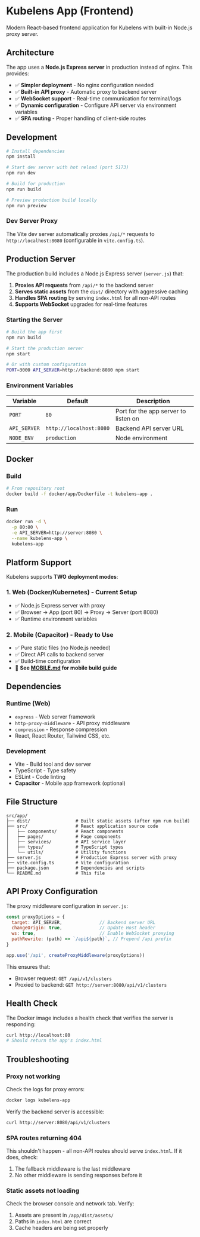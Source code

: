 # Kubelens App (Frontend)

Modern React-based frontend application for Kubelens with built-in Node.js proxy server.

## Architecture

The app uses a **Node.js Express server** in production instead of nginx. This provides:

- ✅ **Simpler deployment** - No nginx configuration needed
- ✅ **Built-in API proxy** - Automatic proxy to backend server
- ✅ **WebSocket support** - Real-time communication for terminal/logs
- ✅ **Dynamic configuration** - Configure API server via environment variables
- ✅ **SPA routing** - Proper handling of client-side routes

## Development

```bash
# Install dependencies
npm install

# Start dev server with hot reload (port 5173)
npm run dev

# Build for production
npm run build

# Preview production build locally
npm run preview
```

### Dev Server Proxy

The Vite dev server automatically proxies `/api/*` requests to `http://localhost:8080` (configurable in `vite.config.ts`).

## Production Server

The production build includes a Node.js Express server (`server.js`) that:

1. **Proxies API requests** from `/api/*` to the backend server
2. **Serves static assets** from the `dist/` directory with aggressive caching
3. **Handles SPA routing** by serving `index.html` for all non-API routes
4. **Supports WebSocket** upgrades for real-time features

### Starting the Server

```bash
# Build the app first
npm run build

# Start the production server
npm start

# Or with custom configuration
PORT=3000 API_SERVER=http://backend:8080 npm start
```

### Environment Variables

| Variable | Default | Description |
|----------|---------|-------------|
| `PORT` | `80` | Port for the app server to listen on |
| `API_SERVER` | `http://localhost:8080` | Backend API server URL |
| `NODE_ENV` | `production` | Node environment |

## Docker

### Build

```bash
# From repository root
docker build -f docker/app/Dockerfile -t kubelens-app .
```

### Run

```bash
docker run -d \
  -p 80:80 \
  -e API_SERVER=http://server:8080 \
  --name kubelens-app \
  kubelens-app
```

## Platform Support

Kubelens supports **TWO deployment modes**:

### 1. Web (Docker/Kubernetes) - Current Setup
- ✅ Node.js Express server with proxy
- ✅ Browser → App (port 80) → Proxy → Server (port 8080)
- ✅ Runtime environment variables

### 2. Mobile (Capacitor) - Ready to Use
- ✅ Pure static files (no Node.js needed)
- ✅ Direct API calls to backend server
- ✅ Build-time configuration
- 📱 **See [MOBILE.md](./MOBILE.md) for mobile build guide**

## Dependencies

### Runtime (Web)
- `express` - Web server framework
- `http-proxy-middleware` - API proxy middleware
- `compression` - Response compression
- React, React Router, Tailwind CSS, etc.

### Development
- Vite - Build tool and dev server
- TypeScript - Type safety
- ESLint - Code linting
- **Capacitor** - Mobile app framework (optional)

## File Structure

```
src/app/
├── dist/                 # Built static assets (after npm run build)
├── src/                  # React application source code
│   ├── components/       # React components
│   ├── pages/            # Page components
│   ├── services/         # API service layer
│   ├── types/            # TypeScript types
│   └── utils/            # Utility functions
├── server.js             # Production Express server with proxy
├── vite.config.ts        # Vite configuration
├── package.json          # Dependencies and scripts
└── README.md             # This file
```

## API Proxy Configuration

The proxy middleware configuration in `server.js`:

```javascript
const proxyOptions = {
  target: API_SERVER,              // Backend server URL
  changeOrigin: true,              // Update Host header
  ws: true,                        // Enable WebSocket proxying
  pathRewrite: (path) => `/api${path}`, // Prepend /api prefix
}

app.use('/api', createProxyMiddleware(proxyOptions))
```

This ensures that:
- Browser request: `GET /api/v1/clusters`
- Proxied to backend: `GET http://server:8080/api/v1/clusters`

## Health Check

The Docker image includes a health check that verifies the server is responding:

```bash
curl http://localhost:80
# Should return the app's index.html
```

## Troubleshooting

### Proxy not working

Check the logs for proxy errors:
```bash
docker logs kubelens-app
```

Verify the backend server is accessible:
```bash
curl http://server:8080/api/v1/clusters
```

### SPA routes returning 404

This shouldn't happen - all non-API routes should serve `index.html`. If it does, check:
1. The fallback middleware is the last middleware
2. No other middleware is sending responses before it

### Static assets not loading

Check the browser console and network tab. Verify:
1. Assets are present in `/app/dist/assets/`
2. Paths in `index.html` are correct
3. Cache headers are being set properly

